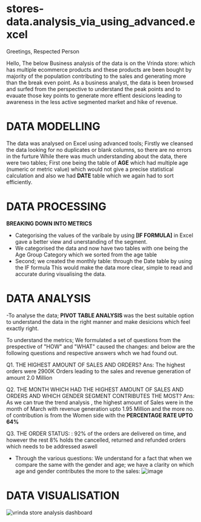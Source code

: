 # stores-data.analysis_via_using_advanced.excel
Greetings, Respected Person

  Hello, The below Business analysis of the data is on the Vrinda store: which has multiple ecommerce products and these products are been bought by majority of the population contributing to the sales and generating more than the break even point.
  As a business analyst, the data is been browsed and surfed from the perspective to understand the peak points and to evauate those key points to generate more effient desicions leading to awareness in the less active segmented market and hike of revenue.

  <h1><B> DATA MODELLING </B></H1>
  The data was analysed on Excel using advanced tools; Firstly we cleansed the data looking for no duplicates or blank columns, so there are no errors in the furture 
  While there was much understanding about the data, there were two tables; First one being  the table of <B>AGE</B> which had multiple age (numeric or metric value) which would not give a precise statistical calculation and also we had <b>DATE</b> table which we again had to sort efficiently.
  
 <h1><B> DATA PROCESSING </B></H1>
 <p1> <B>BREAKING DOWN INTO METRICS</B></P1>
 
- Categorising the values of the varibale by using <B>[IF FORMULA]</B> in Excel gave a better view and unerstanding of the segment.
- We categorised the data and now have two tables with one being the Age Group Category which we sorted from the age table
- Second; we created the monthly table: through the Date table by using the IF formula
This would make the data more clear, simple to read and accurate during visualising the data.

 <h1><B> DATA ANALYSIS </B></H1>
-To analyse the data; <b>PIVOT TABLE ANALYSIS </b> was the best suitable option to understand the data in the right manner and make desicions which feel exactly right.

To understand the metrics; We formulated a set of questions from the prespective of "HOW" and "WHAT" caused the changes: and below are the following questions and respective answers whch we had found out.

Q1. THE HIGHEST AMOUNT OF SALES AND ORDERS?
Ans: The highest orders were 2900K Orders leading to the sales and revenue generation of amount 2.0 Million

Q2. THE MONTH WHICH HAD THE HIGHEST AMOUNT OF SALES AND ORDERS AND WHICH GENDER SEGMENT CONTRIBUTES THE MOST?
Ans: As we can true the trend analysis , the highest amount of Sales were in the month of March with revenue generation upto 1.95 Million and the more no. of contribution is from the Women side with the <B>PERCENTAGE RATE UPTO 64% </B>

Q3. THE ORDER STATUS: : 92% of the orders are delivered on time, and however the rest 8% holds the cancelled, returned and refunded orders which needs to be addressed aswell

- Through the various questions: We understand for a fact that when we compare the same with the gender and age; we have a clarity on which age and gender contributes the more to the sales:
![image](https://github.com/user-attachments/assets/1d1a947e-a8d0-4390-99cf-c5c87ad48d7c)


<h1><B> DATA VISUALISATION </B></H1>

![vrinda store analysis dashboard](https://github.com/user-attachments/assets/3bd3afdc-c640-4564-942d-479133235eea)




